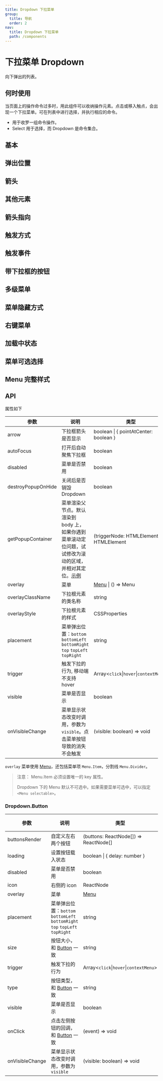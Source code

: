 ```yaml
---
title: Dropdown 下拉菜单
group:
  title: 导航
  order: 2
nav:
  title: Dropdown 下拉菜单
  path: /components
---
```


# 下拉菜单 Dropdown

向下弹出的列表。

## 何时使用

当页面上的操作命令过多时，用此组件可以收纳操作元素。点击或移入触点，会出现一个下拉菜单。可在列表中进行选择，并执行相应的命令。

- 用于收罗一组命令操作。
- Select 用于选择，而 Dropdown 是命令集合。

## 基本

<code src="./demos/basic.tsx"></code>

## 弹出位置

<code src="./demos/placement.tsx"></code>

## 箭头

<code src="./demos/arrow.tsx"></code>

## 其他元素

<code src="./demos/item.tsx"></code>

## 箭头指向

<code src="./demos/arrow-center.tsx"></code>

## 触发方式

<code src="./demos/trigger.tsx"></code>

## 触发事件

<code src="./demos/event.tsx"></code>

## 带下拉框的按钮

<code src="./demos/dropdown-button.tsx"></code>

## 多级菜单

<code src="./demos/sub-menu.tsx"></code>

## 菜单隐藏方式

<code src="./demos/overlay-visible.tsx"></code>

## 右键菜单

<code src="./demos/context-menu.tsx"></code>

## 加载中状态

<code src="./demos/loading.tsx"></code>

## 菜单可选选择

<code src="./demos/selectable.tsx"></code>

## Menu 完整样式

<code src="./demos/menu-full.tsx"></code>

## API

属性如下

| 参数               | 说明                                                                                                                                                          | 类型                                      | 默认值              | 版本   |
| ------------------ | ------------------------------------------------------------------------------------------------------------------------------------------------------------- | ----------------------------------------- | ------------------- | ------ |
| arrow              | 下拉框箭头是否显示                                                                                                                                            | boolean \| { pointAtCenter: boolean }     | false               |        |
| autoFocus          | 打开后自动聚焦下拉框                                                                                                                                          | boolean                                   | false               | 4.21.0 |
| disabled           | 菜单是否禁用                                                                                                                                                  | boolean                                   | -                   |        |
| destroyPopupOnHide | 关闭后是否销毁 Dropdown                                                                                                                                       | boolean                                   | false               |        |
| getPopupContainer  | 菜单渲染父节点。默认渲染到 body 上，如果你遇到菜单滚动定位问题，试试修改为滚动的区域，并相对其定位。[示例](https://codepen.io/afc163/pen/zEjNOy?editors=0010) | (triggerNode: HTMLElement) => HTMLElement | () => document.body |        |
| overlay            | 菜单                                                                                                                                                          | [Menu](/components/menu) \| () => Menu    | -                   |        |
| overlayClassName   | 下拉根元素的类名称                                                                                                                                            | string                                    | -                   |        |
| overlayStyle       | 下拉根元素的样式                                                                                                                                              | CSSProperties                             | -                   |        |
| placement          | 菜单弹出位置：`bottom` `bottomLeft` `bottomRight` `top` `topLeft` `topRight`                                                                                  | string                                    | `bottomLeft`        |        |
| trigger            | 触发下拉的行为, 移动端不支持 hover                                                                                                                            | Array&lt;`click`\|`hover`\|`contextMenu`> | \[`hover`]          |        |
| visible            | 菜单是否显示                                                                                                                                                  | boolean                                   | -                   |        |
| onVisibleChange    | 菜单显示状态改变时调用，参数为 `visible`。点击菜单按钮导致的消失不会触发                                                                                      | (visible: boolean) => void                | -                   |        |

`overlay` 菜单使用 [Menu](/components/menu/)，还包括菜单项 `Menu.Item`，分割线 `Menu.Divider`。

> 注意： Menu.Item 必须设置唯一的 key 属性。
>
> Dropdown 下的 Menu 默认不可选中。如果需要菜单可选中，可以指定 `<Menu selectable>`。

### Dropdown.Button

| 参数            | 说明                                                                         | 类型                                      | 默认值       | 版本 |
| --------------- | ---------------------------------------------------------------------------- | ----------------------------------------- | ------------ | ---- |
| buttonsRender   | 自定义左右两个按钮                                                           | (buttons: ReactNode\[]) => ReactNode\[]   | -            |      |
| loading         | 设置按钮载入状态                                                             | boolean \| { delay: number }              | false        |      |
| disabled        | 菜单是否禁用                                                                 | boolean                                   | -            |      |
| icon            | 右侧的 icon                                                                  | ReactNode                                 | -            |      |
| overlay         | 菜单                                                                         | [Menu](/components/menu/)                 | -            |      |
| placement       | 菜单弹出位置：`bottom` `bottomLeft` `bottomRight` `top` `topLeft` `topRight` | string                                    | `bottomLeft` |      |
| size            | 按钮大小，和 [Button](/components/button/#API) 一致                          | string                                    | `default`    |      |
| trigger         | 触发下拉的行为                                                               | Array&lt;`click`\|`hover`\|`contextMenu`> | \[`hover`]   |      |
| type            | 按钮类型，和 [Button](/components/button/#API) 一致                          | string                                    | `default`    |      |
| visible         | 菜单是否显示                                                                 | boolean                                   | -            |      |
| onClick         | 点击左侧按钮的回调，和 [Button](/components/button/#API) 一致                | (event) => void                           | -            |      |
| onVisibleChange | 菜单显示状态改变时调用，参数为 `visible`                                     | (visible: boolean) => void                | -            |      |
